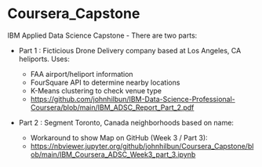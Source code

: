 # Coursera_Capstone
IBM Applied Data Science Capstone - There are two parts:
 * Part 1 : Ficticious Drone Delivery company based at Los Angeles, CA heliports. Uses:
           <ul>
           <li> FAA airport/heliport information</li>
           <li> FourSquare API to determine nearby locations </li>
           <li> K-Means clustering to check venue type </li>
           <li>https://github.com/johnhilbun/IBM-Data-Science-Professional-Coursera/blob/main/IBM_ADSC_Report_Part_2.pdf</li>
           </ul>
            
 * Part 2 : Segment Toronto, Canada neighborhoods based on name:
           <ul>
           <li>Workaround to show Map on GitHub (Week 3 / Part 3):</li>
           <li>https://nbviewer.jupyter.org/github/johnhilbun/Coursera_Capstone/blob/main/IBM_Coursera_ADSC_Week3_part_3.ipynb</li>
           <ul>
